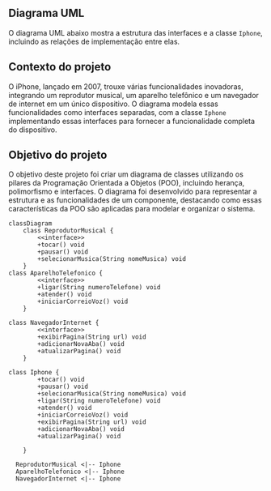 ## Diagrama UML

O diagrama UML abaixo mostra a estrutura das interfaces e a classe `Iphone`, incluindo as relações de implementação entre elas.

## Contexto do projeto

O iPhone, lançado em 2007, trouxe várias funcionalidades inovadoras, integrando um reprodutor musical, um aparelho telefônico e um navegador de internet em um único dispositivo. O diagrama modela essas funcionalidades como interfaces separadas, com a classe `Iphone` implementando essas interfaces para fornecer a funcionalidade completa do dispositivo.

## Objetivo do projeto

O objetivo deste projeto foi criar um diagrama de classes utilizando os pilares da Programação Orientada a Objetos (POO), incluindo herança, polimorfismo e interfaces. O diagrama foi desenvolvido para representar a estrutura e as funcionalidades de um componente, destacando como essas características da POO são aplicadas para modelar e organizar o sistema.


```mermaid
classDiagram
    class ReprodutorMusical {
        <<interface>>
        +tocar() void
        +pausar() void
        +selecionarMusica(String nomeMusica) void
    }
class AparelhoTelefonico {
        <<interface>>
        +ligar(String numeroTelefone) void
        +atender() void
        +iniciarCorreioVoz() void
    }

class NavegadorInternet {
        <<interface>>
        +exibirPagina(String url) void
        +adicionarNovaAba() void
        +atualizarPagina() void
    }

class Iphone {
        +tocar() void
        +pausar() void
        +selecionarMusica(String nomeMusica) void
        +ligar(String numeroTelefone) void
        +atender() void
        +iniciarCorreioVoz() void
        +exibirPagina(String url) void
        +adicionarNovaAba() void
        +atualizarPagina() void

    }

  ReprodutorMusical <|-- Iphone
  AparelhoTelefonico <|-- Iphone
  NavegadorInternet <|-- Iphone
